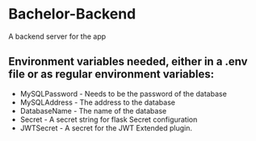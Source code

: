 # Bachelor-Backend
A backend server for the app

## Environment variables needed, either in a .env file or as regular environment variables:
- MySQLPassword - Needs to be the password of the database
- MySQLAddress - The address to the database
- DatabaseName - The name of the database
- Secret - A secret string for flask Secret configuration
- JWTSecret - A secret for the JWT Extended plugin. 